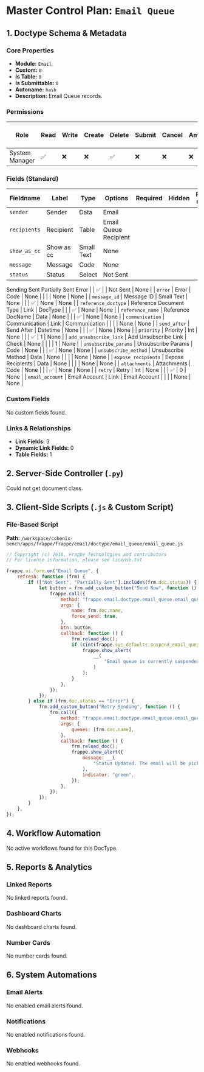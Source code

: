 # Master Control Plan: `Email Queue`

## 1. Doctype Schema & Metadata

### Core Properties
- **Module:** `Email`
- **Custom:** `0`
- **Is Table:** `0`
- **Is Submittable:** `0`
- **Autoname:** `hash`
- **Description:** Email Queue records.

### Permissions
| Role | Read | Write | Create | Delete | Submit | Cancel | Amend | Report | Import | Export | Print | Email | Share | Set User Perms |
|---|---|---|---|---|---|---|---|---|---|---|---|---|---|---|
| System Manager | ✅ | ❌ | ❌ | ✅ | ❌ | ❌ | ❌ | ✅ | ❌ | ❌ | ✅ | ✅ | ❌ | ❌ |


### Fields (Standard)
| Fieldname | Label | Type | Options | Required | Hidden | Read Only | Default | Description |
|---|---|---|---|---|---|---|---|---|
| `sender` | Sender | Data | Email |  |  |  | None | None |
| `recipients` | Recipient | Table | Email Queue Recipient |  |  |  | None | None |
| `show_as_cc` | Show as cc | Small Text | None |  |  |  | None | None |
| `message` | Message | Code | None |  |  |  | None | None |
| `status` | Status | Select | Not Sent
Sending
Sent
Partially Sent
Error |  | ✅ |  | Not Sent | None |
| `error` | Error | Code | None |  |  |  | None | None |
| `message_id` | Message ID | Small Text | None |  |  | ✅ | None | None |
| `reference_doctype` | Reference Document Type | Link | DocType |  |  | ✅ | None | None |
| `reference_name` | Reference DocName | Data | None |  |  | ✅ | None | None |
| `communication` | Communication | Link | Communication |  |  |  | None | None |
| `send_after` | Send After | Datetime | None |  |  | ✅ | None | None |
| `priority` | Priority | Int | None |  |  | ✅ | 1 | None |
| `add_unsubscribe_link` | Add Unsubscribe Link | Check | None |  |  |  | 1 | None |
| `unsubscribe_params` | Unsubscribe Params | Code | None |  |  | ✅ | None | None |
| `unsubscribe_method` | Unsubscribe Method | Data | None |  |  |  | None | None |
| `expose_recipients` | Expose Recipients | Data | None |  |  |  | None | None |
| `attachments` | Attachments | Code | None |  |  | ✅ | None | None |
| `retry` | Retry | Int | None |  |  | ✅ | 0 | None |
| `email_account` | Email Account | Link | Email Account |  |  |  | None | None |


### Custom Fields
No custom fields found.


### Links & Relationships
- **Link Fields:** 3
- **Dynamic Link Fields:** 0
- **Table Fields:** 1

## 2. Server-Side Controller (`.py`)
Could not get document class.


## 3. Client-Side Scripts (`.js` & Custom Script)
### File-Based Script
**Path:** `/workspace/cohenix-bench/apps/frappe/frappe/email/doctype/email_queue/email_queue.js`
```javascript
// Copyright (c) 2016, Frappe Technologies and contributors
// For license information, please see license.txt

frappe.ui.form.on("Email Queue", {
	refresh: function (frm) {
		if (["Not Sent", "Partially Sent"].includes(frm.doc.status)) {
			let button = frm.add_custom_button("Send Now", function () {
				frappe.call({
					method: "frappe.email.doctype.email_queue.email_queue.send_now",
					args: {
						name: frm.doc.name,
						force_send: true,
					},
					btn: button,
					callback: function () {
						frm.reload_doc();
						if (cint(frappe.sys_defaults.suspend_email_queue)) {
							frappe.show_alert(
								__(
									"Email queue is currently suspended. Resume to automatically send other emails."
								)
							);
						}
					},
				});
			});
		} else if (frm.doc.status == "Error") {
			frm.add_custom_button("Retry Sending", function () {
				frm.call({
					method: "frappe.email.doctype.email_queue.email_queue.retry_sending",
					args: {
						queues: [frm.doc.name],
					},
					callback: function () {
						frm.reload_doc();
						frappe.show_alert({
							message: __(
								"Status Updated. The email will be picked up in the next scheduled run."
							),
							indicator: "green",
						});
					},
				});
			});
		}
	},
});

```




## 4. Workflow Automation
No active workflows found for this DocType.


## 5. Reports & Analytics
### Linked Reports
No linked reports found.


### Dashboard Charts
No dashboard charts found.


### Number Cards
No number cards found.


## 6. System Automations
### Email Alerts
No enabled email alerts found.


### Notifications
No enabled notifications found.


### Webhooks
No enabled webhooks found.
